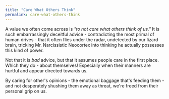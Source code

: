 ```yaml
---
title: "Care What Others Think"
permalink: care-what-others-think
---
```


A value we often come across is *"to not care what others think of us."* It is such embarrassingly deceitful advice - contradicting the most primal of human drives - that it often flies under the radar, undetected by our lizard brain, tricking Mr. Narcissistic Neocortex into thinking he actually possesses this kind of power.

Not that it is *bad* advice, but that it assumes people care in the first place. Which they do - about themselves! Especially when their manners are hurtful and appear directed towards us.

By caring for other's opinions - the emotional baggage that's feeding them - and not desperately shushing them away as threat, we're freed from their personal grip on us.
